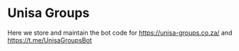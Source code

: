 # Unisa Groups

Here we store and maintain the bot code for https://unisa-groups.co.za/ and https://t.me/UnisaGroupsBot
